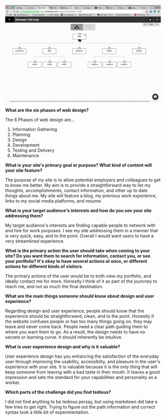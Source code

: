 ![Image](/week-2/imgs/site-map.png)



**What are the six phases of web design?**

The 6 Phases of web design are...

1. Information Gathering
2. Planning
3. Design
4. Development
5. Testing and Delivery
6. Maintenance

**What is your site's primary goal or purpose? What kind of content will your site feature?**


The purpose of my site is to allow potential employers and colleagues to get to know me better. My aim is to provide a straightforward way to list my thoughts, accomplishments, contact information, and other up to date things about me. My site will feature a blog, my previous work experience, links to my social media platforms, and resume.

**What is your target audience's interests and how do you see your site addressing them?**

My target audience's interests are finding capable people to network with and hire for work purposes. I see my site addressing them in a manner that is very quick, easy, and to the point. Overall I would want users to have a very streamlined experience.

**What is the primary action the user should take when coming to your site? Do you want them to search for information, contact you, or see your portfolio? It's okay to have several actions at once, or different actions for different kinds of visitors.**

The primary actions of the user would be to both view my portfolio, and ideally contact me for more. Honestly I think of it as part of the jounrney to reach me, and not as much the final destination.

**What are the main things someone should know about design and user experience?**

Regarding design and user experience, people should know that the experience should be straightforward, clean, and to the point. Honestly if the website confuses people or has too many things going on, they may leave and never come back. People need a clear path guiding them to where you want them to go. As a result, the design needs to have no secrets or learning curve. It should inherently be intuitive.

**What is user experience design and why is it valuable?**

User experience design has you enhancing the satisfaction of the everyday user through improving the usability, accessiblity, and pleasure in the user's experience with your site. It is valuable because it is the only thing that will keep someone from leaving with a bad taste in their mouth. It leaves a good impression and sets the standard for your capabilities and personality as a worker.

**Which parts of the challenge did you find tedious?**

I did not find anything to be tedious persay, but using markdown did take a few tries to get right. Trying to figure out the path information and correct syntax took a little bit of experimentation.